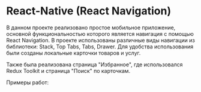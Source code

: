 # React-Native (React Navigation)

В данном проекте реализовано простое мобильное приложение, основной функциональностью которого является навигация с помощью React Navigation. В проекте использованы различные виды навигации из библиотеки: Stack, Top Tabs, Tabs, Drawer. Для удобства использования были созданы локальные карточки товаров и услуг.

Также была реализована страница "Избранное", где использовался Redux Toolkit и страница "Поиск" по карточкам.

Примеры работ: 
